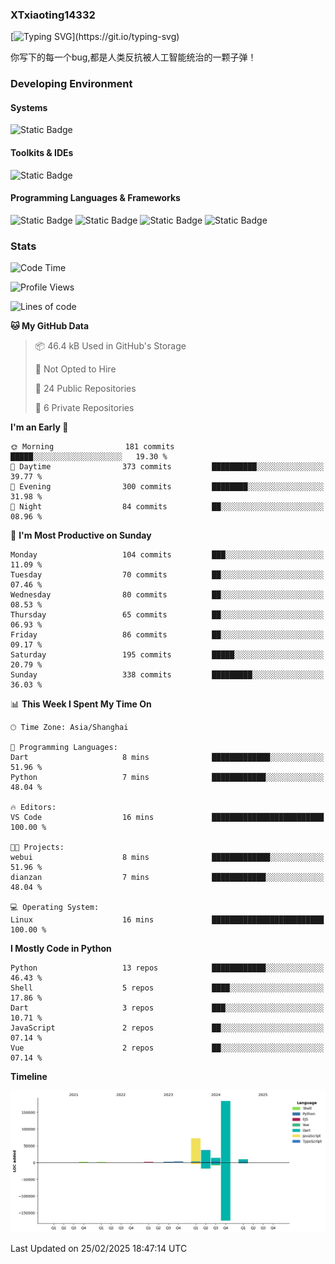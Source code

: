 ### XTxiaoting14332

[![Typing SVG](https://readme-typing-svg.herokuapp.com?font=JetBrians+Mono&pause=1000&random=false&width=435&lines=Hello+World!)](https://git.io/typing-svg)

你写下的每一个bug,都是人类反抗被人工智能统治的一颗子弹！

### Developing Environment

#### Systems

![Static Badge](https://img.shields.io/badge/Ubuntu-%20?style=flat-square&logo=ubuntu&logoColor=white&color=E34F26)

#### Toolkits & IDEs

![Static Badge](https://img.shields.io/badge/Visual%20Studio%20Code-%20?style=flat-square&logo=visualstudiocode&logoColor=white&color=blue)

#### Programming Languages & Frameworks

![Static Badge](https://img.shields.io/badge/Dart-%20?style=flat-square&logo=dart&logoColor=white&color=0175C2)
![Static Badge](https://img.shields.io/badge/Flutter-%20?style=flat-square&logo=flutter&logoColor=white&color=02569B)
![Static Badge](https://img.shields.io/badge/Python-%20?style=flat-square&logo=python&logoColor=white&color=E7A781)
![Static Badge](https://img.shields.io/badge/Bash%20Shell-%20?style=flat-square&logo=shell&logoColor=white&color=49D868)

### Stats

<!--START_SECTION:waka-->
![Code Time](http://img.shields.io/badge/Code%20Time-283%20hrs%2017%20mins-blue)

![Profile Views](http://img.shields.io/badge/Profile%20Views-3-blue)

![Lines of code](https://img.shields.io/badge/From%20Hello%20World%20I%27ve%20Written-327.4%20thousand%20lines%20of%20code-blue)

**🐱 My GitHub Data** 

> 📦 46.4 kB Used in GitHub's Storage 
 > 
> 🚫 Not Opted to Hire
 > 
> 📜 24 Public Repositories 
 > 
> 🔑 6 Private Repositories 
 > 
**I'm an Early 🐤** 

```text
🌞 Morning                181 commits         █████░░░░░░░░░░░░░░░░░░░░   19.30 % 
🌆 Daytime                373 commits         ██████████░░░░░░░░░░░░░░░   39.77 % 
🌃 Evening                300 commits         ████████░░░░░░░░░░░░░░░░░   31.98 % 
🌙 Night                  84 commits          ██░░░░░░░░░░░░░░░░░░░░░░░   08.96 % 
```
📅 **I'm Most Productive on Sunday** 

```text
Monday                   104 commits         ███░░░░░░░░░░░░░░░░░░░░░░   11.09 % 
Tuesday                  70 commits          ██░░░░░░░░░░░░░░░░░░░░░░░   07.46 % 
Wednesday                80 commits          ██░░░░░░░░░░░░░░░░░░░░░░░   08.53 % 
Thursday                 65 commits          ██░░░░░░░░░░░░░░░░░░░░░░░   06.93 % 
Friday                   86 commits          ██░░░░░░░░░░░░░░░░░░░░░░░   09.17 % 
Saturday                 195 commits         █████░░░░░░░░░░░░░░░░░░░░   20.79 % 
Sunday                   338 commits         █████████░░░░░░░░░░░░░░░░   36.03 % 
```


📊 **This Week I Spent My Time On** 

```text
🕑︎ Time Zone: Asia/Shanghai

💬 Programming Languages: 
Dart                     8 mins              █████████████░░░░░░░░░░░░   51.96 % 
Python                   7 mins              ████████████░░░░░░░░░░░░░   48.04 % 

🔥 Editors: 
VS Code                  16 mins             █████████████████████████   100.00 % 

🐱‍💻 Projects: 
webui                    8 mins              █████████████░░░░░░░░░░░░   51.96 % 
dianzan                  7 mins              ████████████░░░░░░░░░░░░░   48.04 % 

💻 Operating System: 
Linux                    16 mins             █████████████████████████   100.00 % 
```

**I Mostly Code in Python** 

```text
Python                   13 repos            ████████████░░░░░░░░░░░░░   46.43 % 
Shell                    5 repos             ████░░░░░░░░░░░░░░░░░░░░░   17.86 % 
Dart                     3 repos             ███░░░░░░░░░░░░░░░░░░░░░░   10.71 % 
JavaScript               2 repos             ██░░░░░░░░░░░░░░░░░░░░░░░   07.14 % 
Vue                      2 repos             ██░░░░░░░░░░░░░░░░░░░░░░░   07.14 % 
```



**Timeline**

![Lines of Code chart](https://raw.githubusercontent.com/XTxiaoting14332/XTxiaoting14332/main/assets/bar_graph.png)


 Last Updated on 25/02/2025 18:47:14 UTC
<!--END_SECTION:waka-->